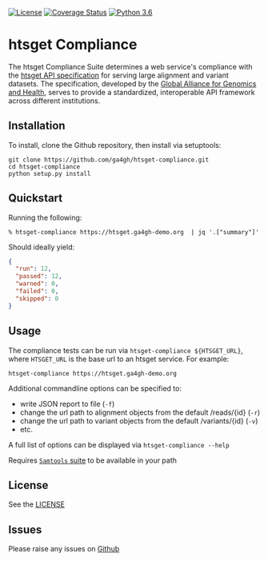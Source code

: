 [![License](https://img.shields.io/badge/License-Apache%202.0-blue.svg?style=flat-square)](https://opensource.org/licenses/Apache-2.0)
[![Coverage Status](https://img.shields.io/coveralls/github/ga4gh/htsget-compliance.svg?style=flat-square)](https://coveralls.io/github/ga4gh/htsget-compliance)
[![Python 3.6](https://img.shields.io/badge/python-3.6%20|%203.7-blue.svg?style=flat-square)](https://www.python.org)

# htsget Compliance
The htsget Compliance Suite determines a web service's compliance with the 
[htsget API specification](http://samtools.github.io/hts-specs/htsget.html) for serving large alignment and variant datasets. The
specification, developed by the
[Global Alliance for Genomics and Health](https://ga4gh.org), serves
to provide a standardized, interoperable API framework across different
institutions.

## Installation

To install, clone the Github repository, then install via setuptools:
```
git clone https://github.com/ga4gh/htsget-compliance.git
cd htsget-compliance
python setup.py install
```

## Quickstart

Running the following:

```shell
% htsget-compliance https://htsget.ga4gh-demo.org  | jq '.["summary"]'
```

Should ideally yield:

```json
{
  "run": 12,
  "passed": 12,
  "warned": 0,
  "failed": 0,
  "skipped": 0
}
```

## Usage

The compliance tests can be run via `htsget-compliance ${HTSGET_URL}`, where 
`HTSGET_URL` is the base url to an htsget service. For example:
```
htsget-compliance https://htsget.ga4gh-demo.org
```

Additional commandline options can be specified to:

* write JSON report to file (`-f`)
* change the url path to alignment objects from the default /reads/{id} (`-r`)
* change the url path to variant objects from the default /variants/{id} (`-v`)
* etc.

A full list of options can be displayed via `htsget-compliance --help`

Requires [`Samtools` suite](http://www.htslib.org/) to be available in your path

## License

See the [LICENSE](https://github.com/ga4gh/htsget-compliance/blob/master/LICENSE)

## Issues

Please raise any issues on [Github](https://github.com/ga4gh/htsget-compliance/issues)
